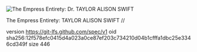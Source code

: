 ![The Empress Entirety: Dr. TAYLOR ALISON SWIFT](https://media.githubusercontent.com/media/FLOWEReconomics/american-py/main/%2B1%20SYNCHRO_/Unpaid%20Photographs/%2B0%20GOP%20Empress%20FIELD%20MARSHAL%2023%20Star%20TAYLOR%20ALISON%20SWIFT%20of%20the%20GOLD%20Tresses.jpg)

The Empress Entirety: TAYLOR ALISON SWIFT //

version https://git-lfs.github.com/spec/v1
oid sha256:12f578efc0415d4a023a0ce87ef203c734210d04b1cfffa1dbc25e3346cd349f
size 446
